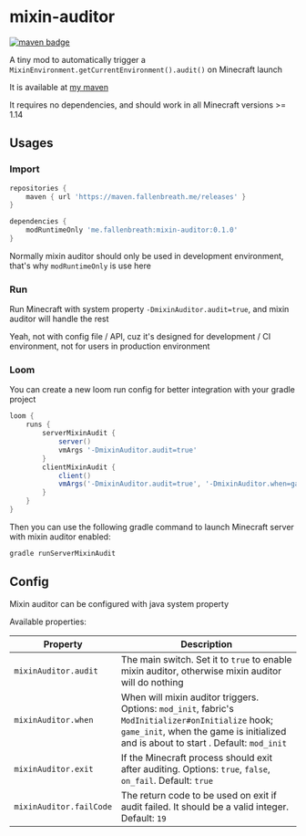 # mixin-auditor

[![maven badge](https://maven.fallenbreath.me/api/badge/latest/releases/me/fallenbreath/mixin-auditor)](https://maven.fallenbreath.me/#/releases/me/fallenbreath/mixin-auditor)

A tiny mod to automatically trigger a `MixinEnvironment.getCurrentEnvironment().audit()` on Minecraft launch

It is available at [my maven](https://maven.fallenbreath.me/#/releases/me/fallenbreath/mixin-auditor)

It requires no dependencies, and should work in all Minecraft versions >= 1.14

## Usages

### Import

```groovy
repositories {
    maven { url 'https://maven.fallenbreath.me/releases' }
}

dependencies {
    modRuntimeOnly 'me.fallenbreath:mixin-auditor:0.1.0'
}
```

Normally mixin auditor should only be used in development environment, that's why `modRuntimeOnly` is use here

### Run

Run Minecraft with system property `-DmixinAuditor.audit=true`, and mixin auditor will handle the rest

Yeah, not with config file / API, cuz it's designed for development / CI environment, not for users in production
environment

### Loom

You can create a new loom run config for better integration with your gradle project

```gradle
loom {
	runs {
		serverMixinAudit {
			server()
			vmArgs '-DmixinAuditor.audit=true'
		}
		clientMixinAudit {
			client()
			vmArgs('-DmixinAuditor.audit=true', '-DmixinAuditor.when=game_init')  // if you need multiple arguments
		}
	}
}
```

Then you can use the following gradle command to launch Minecraft server with mixin auditor enabled:

```bash
gradle runServerMixinAudit
```

## Config

Mixin auditor can be configured with java system property

Available properties:

| Property                | Description                                                                                                                                                                               |
|-------------------------|-------------------------------------------------------------------------------------------------------------------------------------------------------------------------------------------|
| `mixinAuditor.audit`    | The main switch. Set it to `true` to enable mixin auditor, otherwise mixin auditor will do nothing                                                                                        |
| `mixinAuditor.when`     | When will mixin auditor triggers. Options: `mod_init`, fabric's `ModInitializer#onInitialize` hook; `game_init`, when the game is initialized and is about to start . Default: `mod_init` |
| `mixinAuditor.exit`     | If the Minecraft process should exit after auditing. Options: `true`, `false`, `on_fail`. Default: `true`                                                                                 |
| `mixinAuditor.failCode` | The return code to be used on exit if audit failed. It should be a valid integer. Default: `19`                                                                                           |
